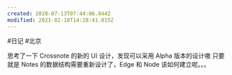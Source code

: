 ```yaml
---
created: 2020-07-13T07:44:06.844Z
modified: 2021-02-10T14:28:41.015Z
---
```

#日记 #北京

思考了一下 Crossnote 的新的 UI 设计，发现可以采用 Alpha 版本的设计嗷
只要就是 Notes 的数据结构需要重新设计了，Edge 和 Node 该如何建立呢。。。

